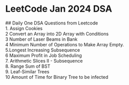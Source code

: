 <h1> LeetCode Jan 2024 DSA </h1>
## Daily One DSA Questions from Leetcode 
<br> 1. Assign Cookies <br> 2 Convert an Array into 2D Array with Conditions <br> 3 Number of Laser Beams in Bank <br> 4  Minimum Number of Operations to Make Array Empty. <br> 5.Longest Increasing Subsequence <br> 6 Maximum Profit in Job Scheduling <br> 7. Arithmetic Slices II - Subsequence <br> 8. Range Sum of BST <br> 9. Leaf-Similar Trees <br> 10 Amount of Time for Binary Tree to be infected



